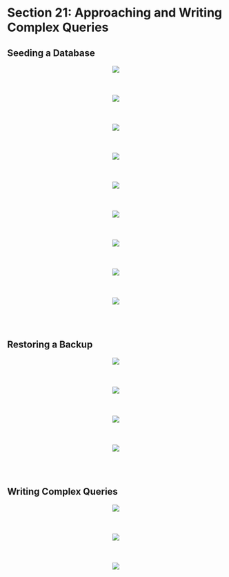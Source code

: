 # Section 21: Approaching and Writing Complex Queries

## Seeding a Database

<div align="center"><img src="./diagrams/21/sql-1.svg" /></div><br/><br/><br/>
<div align="center"><img src="./diagrams/21/sql-2.svg" /></div><br/><br/><br/>
<div align="center"><img src="./diagrams/21/sql-3.svg" /></div><br/><br/><br/>
<div align="center"><img src="./diagrams/21/sql-4.svg" /></div><br/><br/><br/>
<div align="center"><img src="./diagrams/21/sql-5.svg" /></div><br/><br/><br/>
<div align="center"><img src="./diagrams/21/sql-6.svg" /></div><br/><br/><br/>
<div align="center"><img src="./diagrams/21/sql-7.svg" /></div><br/><br/><br/>
<div align="center"><img src="./diagrams/21/sql-8.svg" /></div><br/><br/><br/>
<div align="center"><img src="./diagrams/21/sql-9.svg" /></div><br/><br/><br/>

## Restoring a Backup

<div align="center"><img src="./diagrams/22/sql-1.svg" /></div><br/><br/><br/>
<div align="center"><img src="./diagrams/22/sql-2.svg" /></div><br/><br/><br/>
<div align="center"><img src="./diagrams/22/sql-3.svg" /></div><br/><br/><br/>
<div align="center"><img src="./diagrams/22/sql-4.svg" /></div><br/><br/><br/>

## Writing Complex Queries

<div align="center"><img src="./diagrams/26/sql-1.svg" /></div><br/><br/><br/>
<div align="center"><img src="./diagrams/26/sql-2.svg" /></div><br/><br/><br/>
<div align="center"><img src="./diagrams/26/sql-3.svg" /></div><br/><br/><br/>
